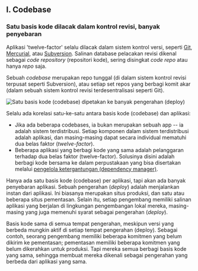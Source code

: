 ## I. Codebase
### Satu basis kode dilacak dalam kontrol revisi, banyak penyebaran

Aplikasi 'twelve-factor' selalu dilacak dalam sistem kontrol versi, seperti [Git](http://git-scm.com/), [Mercurial](https://www.mercurial-scm.org/), atau [Subversion](http://subversion.apache.org/). Salinan database pelacakan revisi dikenal sebagai *code repository* (repositori kode), sering disingkat *code repo* atau hanya *repo* saja.

Sebuah *codebase* merupakan repo tunggal (di dalam sistem kontrol revisi terpusat seperti Subversion), atau setiap set repos yang berbagi komit akar (dalam sebuah sistem kontrol revisi terdesentralisasi seperti Git).

![Satu basis kode (codebase) dipetakan ke banyak pengerahan (deploy)](/images/codebase-deploys.png)

Selalu ada korelasi satu-ke-satu antara basis kode (codebase) dan aplikasi:

* Jika ada beberapa codebases, ia bukan merupakan sebuah app -- ia adalah sistem terdistribusi. Setiap komponen dalam sistem terdistribusi adalah aplikasi, dan masing-masing dapat secara individual mematuhi dua belas faktor (*twelve-factor*).
* Beberapa aplikasi yang berbagi kode yang sama adalah pelanggaran terhadap dua belas faktor (twelve-factor).  Solusinya disini adalah berbagi kode bersama ke dalam perpustakaan yang bisa disertakan melalui [pengelola ketergantungan (dependency manager)](./dependencies).

Hanya ada satu basis kode (codebase) per aplikasi, tapi akan ada banyak penyebaran aplikasi.  Sebuah pengerahan (*deploy*) adalah menjalankan instan dari aplikasi.  Ini biasanya merupakan situs produksi, dan satu atau beberapa situs pementasan.  Selain itu, setiap pengembang memiliki salinan aplikasi yang berjalan di lingkungan pengembangan lokal mereka, masing-masing yang juga memenuhi syarat sebagai pengerahan (_deploy_).

Basis kode sama di semua tempat pengerahan, meskipun versi yang berbeda mungkin aktif di setiap tempat pengerahan (deploy).  Sebagai contoh, seorang pengembang memiliki beberapa komitmen yang belum dikirim ke pementasan; pementasan memiliki beberapa komitmen yang belum dikerahkan untuk produksi. Tapi mereka semua berbagi basis kode yang sama, sehingga membuat mereka dikenali sebagai pengerahan yang berbeda dari aplikasi yang sama.

